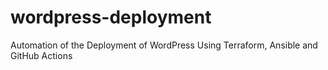 # wordpress-deployment
Automation of the Deployment of WordPress Using Terraform, Ansible and GitHub Actions
